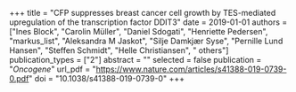 +++
title = "CFP suppresses breast cancer cell growth by TES-mediated upregulation of the transcription factor DDIT3"
date = 2019-01-01
authors = ["Ines Block", "Carolin Müller", "Daniel Sdogati", "Henriette Pedersen", "markus_list", "Aleksandra M Jaskot", "Silje Damkjær Syse", "Pernille Lund Hansen", "Steffen Schmidt", "Helle Christiansen", " others"]
publication_types = ["2"]
abstract = ""
selected = false
publication = "*Oncogene*"
url_pdf = "https://www.nature.com/articles/s41388-019-0739-0.pdf"
doi = "10.1038/s41388-019-0739-0"
+++


